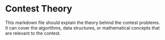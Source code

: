 # Contest Theory

This markdown file should explain the theory behind the contest problems. It can cover the algorithms, data structures, or mathematical concepts that are relevant to the contest.
